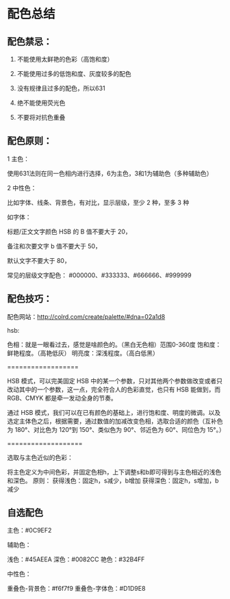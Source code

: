 # 配色总结

## 配色禁忌：

1.	不能使用太鲜艳的色彩（高饱和度）

2.	不能使用过多的低饱和度、灰度较多的配色

3.	没有规律且过多的配色，所以631

4.	绝不能使用荧光色

5.	不要将对抗色重叠

## 配色原则：

1 主色：

使用631法则在同一色相内进行选择，6为主色，3和1为辅助色（多种辅助色）

2 中性色：

比如字体、线条、背景色，有对比，显示层级，至少 2 种，至多 3 种

如字体：

标题/正文文字颜色 HSB 的 B 值不要大于 20，

备注和次要文字 b 值不要大于 50，

默认文字不要大于 80，

常见的层级文字配色：
#000000、#333333、#666666、#999999

## 配色技巧：
配色网站：http://colrd.com/create/palette/#dna=02a1d8

hsb:

色相：就是一眼看过去，感觉是啥颜色的。（黑白无色相）范围0-360度
饱和度：鲜艳程度。（高艳低灰）
明亮度：深浅程度。（高白低黑）

==================

HSB 模式，可以完美固定 HSB 中的某一个参数，只对其他两个参数做改变或者只改动其中的一个参数，这一点，完全符合人的色彩直觉，也只有 HSB 能做到，而 RGB、CMYK 都是牵一发动全身的节奏。

通过 HSB 模式，我们可以在已有颜色的基础上，进行饱和度、明度的微调。以及选定主体色之后，根据需要，通过数值的加减改变色相，选取合适的颜色（互补色为 180°、对比色为 120°到 150°、类似色为 90°、邻近色为 60°、同位色为 15°。）

===================

选取与主色近似的色彩：

将主色定义为中间色彩，并固定色相h，上下调整s和b即可得到与主色相近的浅色和深色。
原则：
获得浅色：固定h，s减少，b增加
获得深色：固定h，s增加，b减少

## 自选配色
主色：#0C9EF2

辅助色：

浅色：#45AEEA
深色：#0082CC
艳色：#32B4FF

中性色：

重叠色-背景色：#f6f7f9
重叠色-字体色：#D1D9E8

